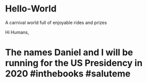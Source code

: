 # Hello-World
A carnival world full of enjoyable rides and prizes

Hi Humans,

The names Daniel and I will be running for the US Presidency in 2020 #inthebooks #saluteme
=======

